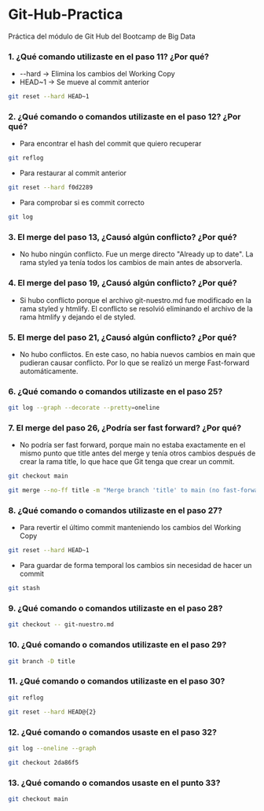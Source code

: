 # Git-Hub-Practica
Práctica del módulo de Git Hub del Bootcamp de Big Data

### 1. ¿Qué comando utilizaste en el paso 11? ¿Por qué?

- --hard -> Elimina los cambios del Working Copy 
- HEAD~1 -> Se mueve al commit anterior

```bash
git reset --hard HEAD~1
```

### 2. ¿Qué comando o comandos utilizaste en el paso 12? ¿Por qué?

- Para encontrar el hash del commit que quiero recuperar

```bash
git reflog
```

- Para restaurar al commit anterior

```bash
git reset --hard f0d2289
```
- Para comprobar si es commit correcto

```bash
git log
```

### 3. El merge del paso 13, ¿Causó algún conflicto? ¿Por qué?

- No hubo ningún conflicto. Fue un merge directo "Already up to date". La rama styled ya tenía todos los cambios de main antes de absorverla.

### 4. El merge del paso 19, ¿Causó algún conflicto? ¿Por qué?

- Si hubo conflicto porque el archivo git-nuestro.md fue modificado en la rama styled y htmlify. El conflicto se resolvió eliminando el archivo de la rama htmlify y dejando el de styled.

### 5. El merge del paso 21, ¿Causó algún conflicto? ¿Por qué?

- No hubo conflictos. En este caso, no habia nuevos cambios en main que pudieran causar conflicto. Por lo que se realizó un merge Fast-forward automáticamente.

### 6. ¿Qué comando o comandos utilizaste en el paso 25?

```bash
git log --graph --decorate --pretty=oneline
```

### 7. El merge del paso 26, ¿Podría ser fast forward? ¿Por qué?

- No podría ser fast forward, porque main no estaba exactamente en el mismo punto que title antes del merge y tenía otros cambios después de crear la rama title, lo que hace que Git tenga que crear un commit.

```bash
git checkout main
```

```bash
git merge --no-ff title -m "Merge branch 'title' to main (no fast-forward)"
```

### 8. ¿Qué comando o comandos utilizaste en el paso 27?

- Para revertir el último commit manteniendo los cambios del Working Copy

```bash
git reset --hard HEAD~1
```
- Para guardar de forma temporal los cambios sin necesidad de hacer un commit

```bash
git stash
```

### 9. ¿Qué comando o comandos utilizaste en el paso 28?


```bash
git checkout -- git-nuestro.md
```

### 10. ¿Qué comando o comandos utilizaste en el paso 29?


```bash
git branch -D title
```

### 11. ¿Qué comando o comandos utilizaste en el paso 30?

```bash
git reflog
```

```bash
git reset --hard HEAD@{2}
```

### 12. ¿Qué comando o comandos usaste en el paso 32?

```bash
git log --oneline --graph
```

```bash
git checkout 2da86f5
```


### 13. ¿Qué comando o comandos usaste en el punto 33?

```bash
git checkout main
```
